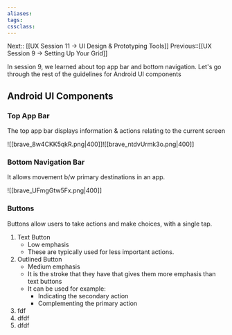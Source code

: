 ```yaml
---
aliases:
tags: 
cssclass:
---
```

Next:: [[UX Session 11 → UI Design & Prototyping Tools]]
Previous::[[UX Session 9 → Setting Up Your Grid]]

In session 9, we learned about top app bar and bottom navigation. Let's go through the rest of the guidelines for Android UI components

## Android UI Components
### Top App Bar
The top app bar displays information & actions relating to the current screen

![[brave_8w4CKK5qkR.png|400]]![[brave_ntdvUrmk3o.png|400]]

### Bottom Navigation Bar
It allows movement b/w primary destinations in an app.

![[brave_UFmgGtw5Fx.png|400]]
### Buttons
Buttons allow users to take actions and make choices, with a single tap.

1. Text Button
	- Low emphasis
	- These are typically used for less important actions.
2. Outlined Button
	- Medium emphasis
	- It is the stroke that they have that gives them more emphasis than text buttons
	- It can be used for example:
		- Indicating the secondary action 
		- Complementing the primary action
3. fdf
4. dfdf
5. dfdf


